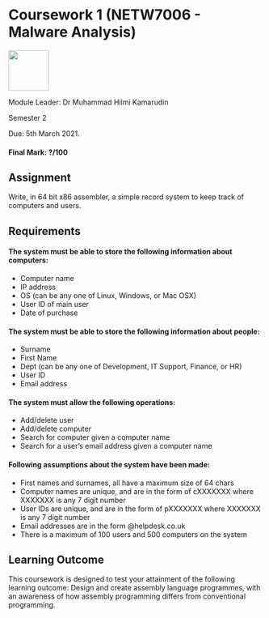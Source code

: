 # Coursework 1 (NETW7006 - Malware Analysis)


<img src="https://external-content.duckduckgo.com/iu/?u=http%3A%2F%2Fstatic.brookes.ac.uk%2Fabout%2Fidentity%2Flogos%2Fbrookes_logo_charcoal_cmyk.jpg&f=1&nofb=1" height=80>


Module Leader: Dr Muhammad Hilmi Kamarudin

Semester 2 

Due: 5th March 2021.

#### Final Mark: ?/100

## Assignment
Write, in 64 bit x86 assembler, a simple record system to keep track of computers and users.

## Requirements

#### The system must be able to store the following information about computers:
- Computer name
- IP address
- OS (can be any one of Linux, Windows, or Mac OSX)
- User ID of main user
- Date of purchase

#### The system must be able to store the following information about people:
- Surname
- First Name
- Dept (can be any one of Development, IT Support, Finance, or HR)
- User ID
- Email address

#### The system must allow the following operations:
- Add/delete user
- Add/delete computer
- Search for computer given a computer name
- Search for a user’s email address given a computer name

#### Following assumptions about the system have been made:
- First names and surnames, all have a maximum size of 64 chars
- Computer names are unique, and are in the form of cXXXXXXX where XXXXXXX is any 7 digit number
- User IDs are unique, and are in the form of pXXXXXXX where XXXXXXX is any 7 digit number
- Email addresses are in the form @helpdesk.co.uk
- There is a maximum of 100 users and 500 computers on the system

## Learning Outcome
This coursework is designed to test your attainment of the following learning outcome:
Design and create assembly language programmes, with an awareness of how assembly programming differs from conventional programming.
